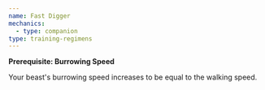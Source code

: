 ```yaml
---
name: Fast Digger
mechanics:
  - type: companion
type: training-regimens
---
```

__Prerequisite: Burrowing Speed__

Your beast's burrowing speed increases to be equal to the walking speed.

